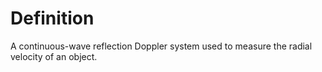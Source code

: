 # Definition

A continuous-wave reflection Doppler system used to measure the radial
velocity of an object.
